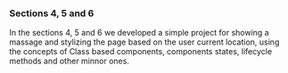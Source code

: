 ### Sections 4, 5 and 6

In the sections 4, 5 and 6 we developed a simple project for showing a massage and stylizing the page based on the user current location, using the concepts of Class based components, components states, lifecycle methods and other minnor ones.